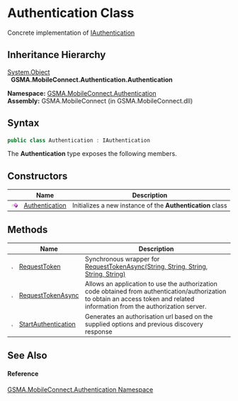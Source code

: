 Authentication Class
====================
Concrete implementation of [IAuthentication][1]


Inheritance Hierarchy
---------------------
[System.Object][2]  
  **GSMA.MobileConnect.Authentication.Authentication**  

**Namespace:** [GSMA.MobileConnect.Authentication][3]  
**Assembly:** GSMA.MobileConnect (in GSMA.MobileConnect.dll)

Syntax
------

```csharp
public class Authentication : IAuthentication
```

The **Authentication** type exposes the following members.


Constructors
------------

                 | Name                | Description                                                
---------------- | ------------------- | ---------------------------------------------------------- 
![Public method] | [Authentication][4] | Initializes a new instance of the **Authentication** class 


Methods
-------

                 | Name                     | Description                                                                                                                                                                     
---------------- | ------------------------ | ------------------------------------------------------------------------------------------------------------------------------------------------------------------------------- 
![Public method] | [RequestToken][5]        | Synchronous wrapper for [RequestTokenAsync(String, String, String, String, String)][6]                                                                                          
![Public method] | [RequestTokenAsync][7]   | Allows an application to use the authorization code obtained from authentication/authorization to obtain an access token and related information from the authorization server. 
![Public method] | [StartAuthentication][8] | Generates an authorisation url based on the supplied options and previous discovery response                                                                                    


See Also
--------

#### Reference
[GSMA.MobileConnect.Authentication Namespace][3]  

[1]: ../IAuthentication/README.md
[2]: http://msdn.microsoft.com/en-us/library/e5kfa45b
[3]: ../README.md
[4]: _ctor.md
[5]: RequestToken.md
[6]: ../IAuthentication/RequestTokenAsync.md
[7]: RequestTokenAsync.md
[8]: StartAuthentication.md
[9]: ../../_icons/Help.png
[Public method]: ../../_icons/pubmethod.gif "Public method"